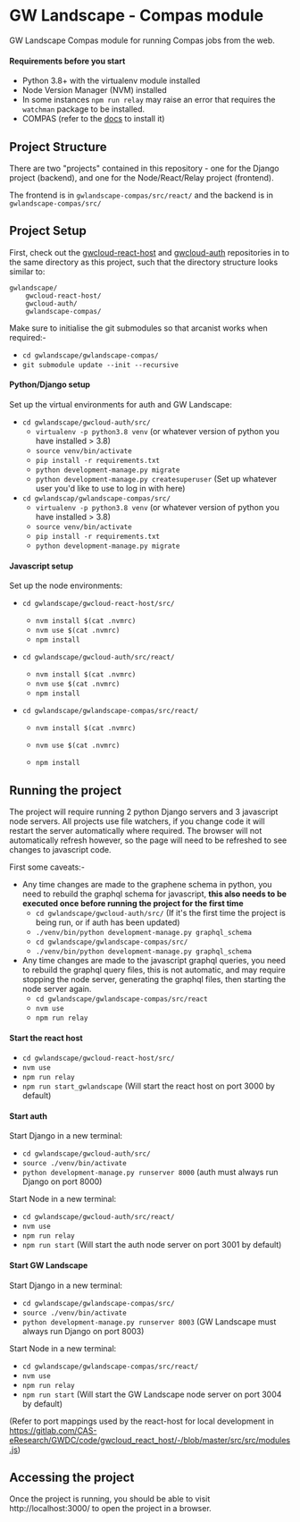 # GW Landscape - Compas module

GW Landscape Compas module for running Compas jobs from the web.



#### Requirements before you start

* Python 3.8+ with the virtualenv module installed
* Node Version Manager (NVM) installed
* In some instances `npm run relay` may raise an error that requires the `watchman` package to be installed.
* COMPAS (refer to the [docs](https://compas.readthedocs.io/en/latest/pages/Getting%20started/getting-started.html) to install it)


## Project Structure

There are two "projects" contained in this repository - one for the Django project (backend), and one for the Node/React/Relay project (frontend).

The frontend is in `gwlandscape-compas/src/react/` and the backend is in `gwlandscape-compas/src/`



## Project Setup

First, check out the [gwcloud-react-host](https://gitlab.com/CAS-eResearch/GWDC/code/gwcloud_react_host) and [gwcloud-auth](https://gitlab.com/CAS-eResearch/GWDC/code/gwcloud_auth) repositories in to the same directory as this project, such that the directory structure looks similar to:

```
gwlandscape/
	gwcloud-react-host/
	gwcloud-auth/
	gwlandscape-compas/
```

Make sure to initialise the git submodules so that arcanist works when required:-

* `cd gwlandscape/gwlandscape-compas/`
* `git submodule update --init --recursive`



#### Python/Django setup

Set up the virtual environments for auth and GW Landscape:

* `cd gwlandscape/gwcloud-auth/src/` 
  * `virtualenv -p python3.8 venv` (or whatever version of python you have installed > 3.8)
  * `source venv/bin/activate`
  * `pip install -r requirements.txt`
  * `python development-manage.py migrate`
  * `python development-manage.py createsuperuser` (Set up whatever user you'd like to use to log in with here)
* `cd gwlandscap/gwlandscape-compas/src/`
  * `virtualenv -p python3.8 venv` (or whatever version of python you have installed > 3.8)
  * `source venv/bin/activate`
  * `pip install -r requirements.txt`
  * `python development-manage.py migrate`

#### Javascript setup

Set up the node environments:

* `cd gwlandscape/gwcloud-react-host/src/`

  * `nvm install $(cat .nvmrc)`
  * `nvm use $(cat .nvmrc)`
  * `npm install`

* `cd gwlandscape/gwcloud-auth/src/react/`

  * `nvm install $(cat .nvmrc)`
  * `nvm use $(cat .nvmrc)`
  * `npm install`

* `cd gwlandscape/gwlandscape-compas/src/react/`

  * `nvm install $(cat .nvmrc)`

  * `nvm use $(cat .nvmrc)`

  * `npm install`

## Running the project

The project will require running 2 python Django servers and 3 javascript node servers. All projects use file watchers, if you change code it will restart the server automatically where required. The browser will not automatically refresh however, so the page will need to be refreshed to see changes to javascript code.

First some caveats:-

* Any time changes are made to the graphene schema in python, you need to rebuild the graphql schema for javascript, **this also needs to be executed once before running the project for the first time**
  * `cd gwlandscape/gwcloud-auth/src/` (If it's the first time the project is being run, or if auth has been updated)
  * `./venv/bin/python development-manage.py graphql_schema`
  * `cd gwlandscape/gwlandscape-compas/src/`
  * `./venv/bin/python development-manage.py graphql_schema`
* Any time changes are made to the javascript graphql queries, you need to rebuild the graphql query files, this is not automatic, and may require stopping the node server, generating the graphql files, then starting the node server again.
  * `cd gwlandscape/gwlandscape-compas/src/react`
  * `nvm use`
  * `npm run relay`

#### Start the react host

* `cd gwlandscape/gwcloud-react-host/src/`
* `nvm use`
* `npm run relay`
* `npm run start_gwlandscape` (Will start the react host on port 3000 by default)

#### Start auth

Start Django in a new terminal:

* `cd gwlandscape/gwcloud-auth/src/`
* `source ./venv/bin/activate`
* `python development-manage.py runserver 8000` (auth must always run Django on port 8000)

Start Node in a new terminal:

* `cd gwlandscape/gwcloud-auth/src/react/`
* `nvm use`
* `npm run relay`
* `npm run start` (Will start the auth node server on port 3001 by default)

#### Start GW Landscape

Start Django in a new terminal:

* `cd gwlandscape/gwlandscape-compas/src/`
* `source ./venv/bin/activate`
* `python development-manage.py runserver 8003` (GW Landscape must always run Django on port 8003)

Start Node in a new terminal:

* `cd gwlandscape/gwlandscape-compas/src/react/`
* `nvm use`
* `npm run relay`
* `npm run start` (Will start the GW Landscape node server on port 3004 by default)



(Refer to port mappings used by the react-host for local development in https://gitlab.com/CAS-eResearch/GWDC/code/gwcloud_react_host/-/blob/master/src/src/modules.js)



## Accessing the project

Once the project is running, you should be able to visit http://localhost:3000/ to open the project in a browser.

